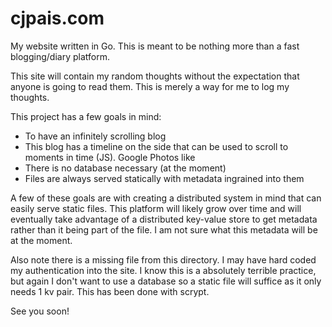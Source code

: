 # cjpais.com
My website written in Go. This is meant to be nothing more than a fast blogging/diary platform.

This site will contain my random thoughts without the expectation that anyone is going to read them.
This is merely a way for me to log my thoughts.

This project has a few goals in mind:
* To have an infinitely scrolling blog
* This blog has a timeline on the side that can be used to scroll to moments in time (JS). Google Photos like
* There is no database necessary (at the moment)
* Files are always served statically with metadata ingrained into them

A few of these goals are with creating a distributed system in mind that can easily serve static files.
This platform will likely grow over time and will eventually take advantage of a distributed key-value store
to get metadata rather than it being part of the file. I am not sure what this metadata will be at the moment.

Also note there is a missing file from this directory. I may have hard coded my authentication into the site. I know this is a absolutely terrible practice, but again I don't want to use a database so a static file will suffice as it only needs 1 kv pair. This has been done with scrypt.

See you soon!
